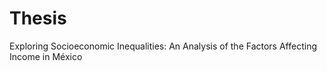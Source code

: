 # Thesis
Exploring Socioeconomic Inequalities: An Analysis of the Factors Affecting Income in México
